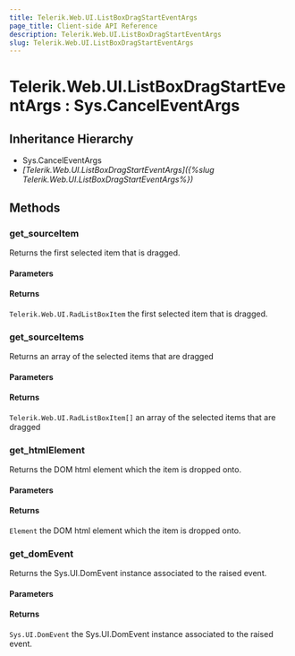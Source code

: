```yaml
---
title: Telerik.Web.UI.ListBoxDragStartEventArgs
page_title: Client-side API Reference
description: Telerik.Web.UI.ListBoxDragStartEventArgs
slug: Telerik.Web.UI.ListBoxDragStartEventArgs
---
```


# Telerik.Web.UI.ListBoxDragStartEventArgs : Sys.CancelEventArgs 

## Inheritance Hierarchy

* Sys.CancelEventArgs
* *[Telerik.Web.UI.ListBoxDragStartEventArgs]({%slug Telerik.Web.UI.ListBoxDragStartEventArgs%})*

## Methods

###  get_sourceItem

Returns the first selected item that is dragged.

#### Parameters

#### Returns

`Telerik.Web.UI.RadListBoxItem` the first selected item that is dragged.

###  get_sourceItems

Returns an array of the selected items that are dragged 

#### Parameters

#### Returns

`Telerik.Web.UI.RadListBoxItem[]`  an array of the selected items that are dragged 

###  get_htmlElement

Returns the DOM html element which the item is dropped onto. 

#### Parameters

#### Returns

`Element` the DOM html element which the item is dropped onto. 


###  get_domEvent

Returns the Sys.UI.DomEvent instance associated to the raised event.

#### Parameters

#### Returns

`Sys.UI.DomEvent` the Sys.UI.DomEvent instance associated to the raised event.

